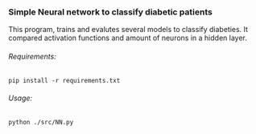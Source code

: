 ### Simple Neural network to classify diabetic patients

This program, trains and evalutes several models to classify diabeties.
It compared activation functions and amount of neurons in a hidden layer.

###### Requirements:
    pip install -r requirements.txt

###### Usage:
    python ./src/NN.py